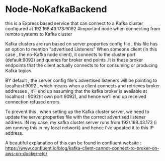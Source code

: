 # Node-NoKafkaBackend
this is a Express based service that can connect to a Kafka cluster configured at 192.168.43.173:9092
#important node when connecting from remote systems to Kafka cluster

Kafka clusters are run based on server.properties config file , this file has an option to mention "advertised Listeners"
When someone client (in this case , the no-Kafka node client), it connects to the  cluster port (default:9092) and queries for
broker end points .It is these broker endpoints that the client actually connects to for consuming or producing Kafka topics.

BY default , the server config file's advertised listeners will be pointing to localhost:9092 , which means when a client connects
and retrieves broker addresses , it'll end up assuming that the kafka broker is available at localhost : 9092(it own port 9092), and hence
we'll end up received connection refused errors.

To prevent this , when setting up the Kafka cluster server, we need to update the server.properties file with the correct advertised listener address.
IN my case, my kafka cluster server runs from 192/.168.43.173 (i am running this in my local network) and hence i've updated it to this IP address.

A beautiful explanation of this can be found in confluent website : https://www.confluent.io/blog/kafka-client-cannot-connect-to-broker-on-aws-on-docker-etc/
